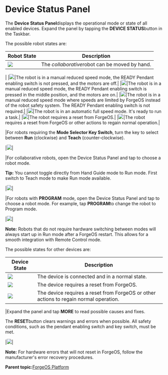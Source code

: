 # Device Status Panel

The **Device Status Panel**displays the operational mode or state of all enabled devices. Expand the panel by tapping the **DEVICE STATUS**button in the Taskbar.

The possible robot states are:

|Robot State|Description|
|-----------|-----------|
|![](../Images/FOS-Platform-5-x/auto-pair-pendant-5.4.png)|The *collaborative*robot can be moved by hand.

|
|![](../Images/FOS-Platform-5-x/auto-pair-pendant-5.4.png)|The robot is in a manual reduced speed mode, the READY Pendant enabling switch is not pressed, and the motors are off.|
|![](../Images/FOS-Platform-5-x/auto-pair-pendant-5.4.png)|The robot is in a manual reduced speed mode, the READY Pendant enabling switch is pressed in the middle position, and the motors are on.|
|![](../Images/FOS-Platform-5-x/auto-pair-pendant-5.4.png)|The robot is in a manual reduced speed mode where speeds are limited by ForgeOS instead of the robot safety system. The READY Pendant enabling switch is not required.|
|![](../Images/FOS-Platform-5-x/auto-pair-pendant-5.4.png)|The robot is in an automatic full speed mode. It's ready to run a task.|
|![](../Images/FOS-Platform-5-x/auto-pair-pendant-5.4.png)|The robot requires a reset from ForgeOS.|
|![](../Images/FOS-Platform-5-x/auto-pair-pendant-5.4.png)|The robot requires a reset from ForgeOS or other actions to regain normal operation.|

|For robots requiring the **Mode Selector Key Switch**, turn the key to select between **Run** \(clockwise\) and **Teach** \(counter-clockwise\).

|![](../Images/FOS-Platform-5-x/auto-pair-pendant-5.4.png)|

|For collaborative robots, open the Device Status Panel and tap to choose a robot mode.

**Tip:** You cannot toggle directly from Hand Guide mode to Run mode. First switch to Teach mode to make Run mode available.

|![](../Images/FOS-Platform-5-x/auto-pair-pendant-5.4.png)|

|For robots with **PROGRAM** mode, open the Device Status Panel and tap to choose a robot mode. For example, tap **PROGRAM**to change the robot to Program mode.

|![](../Images/FOS-Platform-5-x/auto-pair-pendant-5.4.png)|

**Note:** Robots that do not require hardware switching between modes will always start up in Run mode after a ForgeOS restart. This allows for a smooth integration with Remote Control mode.

The possible states for other devices are:

|Device State|Description|
|------------|-----------|
|![](../Images/FOS-Platform-5-x/auto-pair-pendant-5.4.png)|The device is connected and in a normal state.|
|![](../Images/FOS-Platform-5-x/auto-pair-pendant-5.4.png)|The device requires a reset from ForgeOS.|
|![](../Images/FOS-Platform-5-x/auto-pair-pendant-5.4.png)|The device requires a reset from ForgeOS or other actions to regain normal operation.|

|Expand the panel and tap **MORE** to read possible causes and fixes.

The **RESET**button clears warnings and errors when possible. All safety conditions, such as the pendant enabling switch and key switch, must be met.

|![](../Images/FOS-Platform-5-x/auto-pair-pendant-5.4.png)|

**Note:** For hardware errors that will not reset in ForgeOS, follow the manufacturer's error recovery procedures.

**Parent topic:**[ForgeOS Platform](../2-Forge-OS-5-Platform/forge_os_5_platform.md)

